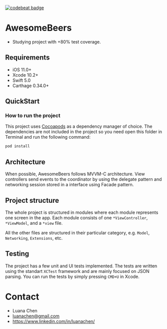 [![codebeat badge](https://codebeat.co/badges/efd4eaaa-1fec-4fda-a775-bb1064bcea1a)](https://codebeat.co/projects/github-com-luanachen-awesomebeers-master)

# AwesomeBeers
- Studying project with +80% test coverage.

## Requirements

- iOS 11.0+
- Xcode 10.2+
- Swift 5.0
- Carthage 0.34.0+

## QuickStart

### How to run the project

This project uses [Cocoapods](https://github.com/CocoaPods/CocoaPods) as a dependency manager of choice. The dependencies are not included in the project so you need open this folder in Terminal and run the following command:

```sh
pod install
```

## Architecture

When possible, AwesomeBeers follows MVVM-C architecture. View controllers send events to the coordinator by using the delegate pattern and networking session stored in a interface using Facade pattern.

## Project structure

The whole project is structured in modules where each module represents one screen in the app. Each module consists of one `*ViewController`, `*ViewModel`, and a `*view` file.

All the other files are structured in their particular category, e.g. `Model`, `Networking`, `Extensions`, etc.

## Testing

The project has a few unit and UI tests implemented. The tests are written using the standart `XCTest` framework and are mainly focused on JSON parsing. You can run the tests by simply pressing `CMD+U` in Xcode.

# Contact

- Luana Chen
- luanachen@gmail.com
- https://www.linkedin.com/in/luanachen/
